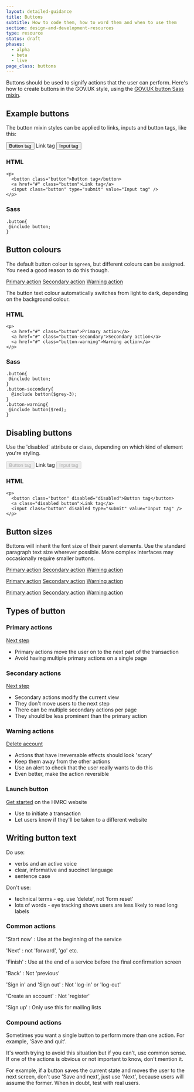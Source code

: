 ```yaml
---
layout: detailed-guidance
title: Buttons
subtitle: How to code them, how to word them and when to use them   
section: design-and-development-resources
type: resource
status: draft
phases:
  - alpha
  - beta
  - live
page_class: buttons
---
```


Buttons should be used to signify actions that the user can perform. Here's how to create buttons in the GOV.UK style, using the [GOV.UK button Sass mixin](https://github.com/alphagov/government-service-design-manual/blob/master/assets/stylesheets/design-patterns/_buttons.scss).

## Example buttons

The button mixin styles can be applied to links, inputs and button tags, like this:

<div class="pattern-example">
  <p>
    <button class="button">Button tag</button>
    <a class="button">Link tag</a>
    <input class="button" type="submit" value="Input tag" /> 
  </p>
</div>

### HTML

    <p>
      <button class="button">Button tag</button>
      <a href="#" class="button">Link tag</a>
      <input class="button" type="submit" value="Input tag" /> 
    </p>

### Sass

    .button{
     @include button;
    }

## Button colours

The default button colour is `$green`, but different colours can be assigned. You need a good reason to do this though. 

<div class="pattern-example">
  <p>
    <a href="#" class="button">Primary action</a> 
    <a href="#" class="button-secondary">Secondary action</a> 
    <a href="#" class="button-warning">Warning action</a>
  </p>
</div>

The button text colour automatically switches from light to dark, depending on the background colour.

### HTML

    <p>
      <a href="#" class="button">Primary action</a> 
      <a href="#" class="button-secondary">Secondary action</a> 
      <a href="#" class="button-warning">Warning action</a>
    </p>

### Sass

    .button{
     @include button;
    }
    .button-secondary{
      @include button($grey-3);
    }
    .button-warning{
     @include button($red);
    }

## Disabling buttons

Use the 'disabled' attribute or class, depending on which kind of element you're styling.

<div class="pattern-example">
  <p>
    <button class="button" disabled="disabled">Button tag</button>
    <a class="disabled button">Link tag</a>
    <input class="button" disabled type="submit" value="Input tag" /> 
  </p>
</div>

### HTML

    <p>
      <button class="button" disabled="disabled">Button tag</button>
      <a class="disabled button">Link tag</a>
      <input class="button" disabled type="submit" value="Input tag" /> 
    </p>


## Button sizes

Buttons will inherit the font size of their parent elements. Use the standard paragraph text size wherever possible. More complex interfaces may occasionally require smaller buttons.

<div class="pattern-example">
  <p>
    <a href="#" class="button">Primary action</a> 
    <a href="#" class="button-secondary">Secondary action</a> 
    <a href="#" class="button-warning">Warning action</a>
  </p>
  <div>
    <a href="#" class="button">Primary action</a> 
    <a href="#" class="button-secondary">Secondary action</a> 
    <a href="#" class="button-warning">Warning action</a>
  </div>
  <p>
    <a href="#" class="x-small button">Primary action</a> 
    <a href="#" class="x-small button-secondary">Secondary action</a> 
    <a href="#" class="x-small button-warning">Warning action</a>
  </p>
</div>

## Types of button

### Primary actions
<div class="pattern-example">
  <p>
    <a href="#" class="button">Next step</a>
  </p>
</div>

* Primary actions move the user on to the next part of the transaction
* Avoid having multiple primary actions on a single page

### Secondary actions
<div class="pattern-example">
  <p>
    <a href="#" class="button-secondary">Next step</a>
  </p>
</div>

* Secondary actions modify the current view
* They don't move users to the next step
* There can be multiple secondary actions per page
* They should be less prominent than the primary action

### Warning actions
<div class="pattern-example">
  <p>
    <a href="#" class="button-warning">Delete account</a>
  </p>
</div>

* Actions that have irreversable effects should look 'scary'
* Keep them away from the other actions
* Use an alert to check that the user really wants to do this
* Even better, make the action reversible

### Launch button
<div class="pattern-example">
  <p>
    <a href="#" class="button" rel="external" title="Get started on the HMRC website">Get started</a> 
     on the HMRC website
  </p>
</div>

* Use to initiate a transaction
* Let users know if they'll be taken to a different website


## Writing button text

Do use:

* verbs and an active voice
* clear, informative and succinct language
* sentence case

Don't use:

* technical terms - eg. use ‘delete’, not ‘form reset’
* lots of words - eye tracking shows users are less likely to read long labels


### Common actions

'Start now'
: Use at the beginning of the service

'Next'
: not 'forward', 'go' etc.

'Finish'
: Use at the end of a service before the final confirmation screen 

'Back'
: Not 'previous'

'Sign in' and 'Sign out'
: Not 'log-in' or 'log-out'

'Create an account'
: Not 'register'

'Sign up'
: Only use this for mailing lists


### Compound actions

Sometimes you want a single button to perform more than one action. For example, 'Save and quit'.

It's worth trying to avoid this situation but if you can't, use common sense. If one of the actions is obvious or not important to know, don't mention it.

For example, if a button saves the current state and moves the user to the next screen, don't use 'Save and next', just use 'Next', because users will assume the former. When in doubt, test with real users.




